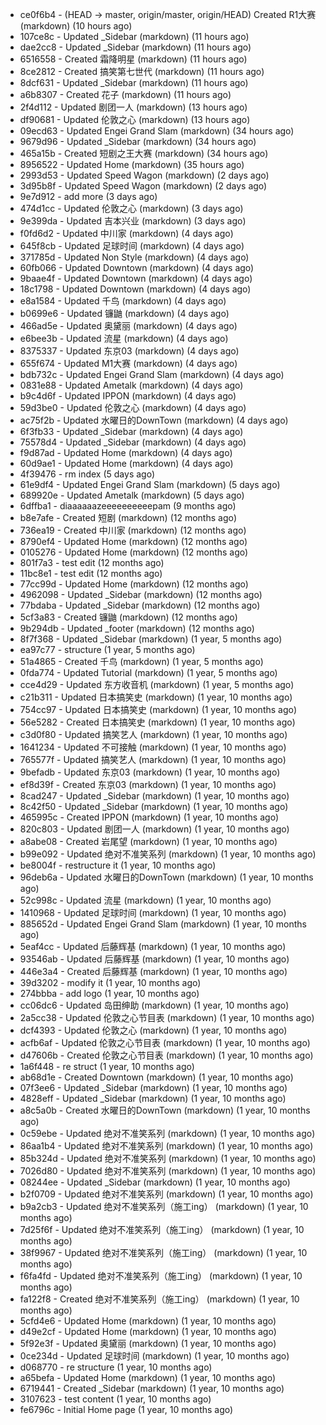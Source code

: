 * ce0f6b4 - (HEAD -> master, origin/master, origin/HEAD) Created R1大赛 (markdown) (10 hours ago) <TC>
* 107ce8c - Updated _Sidebar (markdown) (11 hours ago) <TC>
* dae2cc8 - Updated _Sidebar (markdown) (11 hours ago) <TC>
* 6516558 - Created 霜降明星 (markdown) (11 hours ago) <TC>
* 8ce2812 - Created 搞笑第七世代 (markdown) (11 hours ago) <TC>
* 8dcf631 - Updated _Sidebar (markdown) (11 hours ago) <TC>
* a6b8307 - Created 花子 (markdown) (11 hours ago) <TC>
* 2f4d112 - Updated 剧团一人 (markdown) (13 hours ago) <TC>
* df90681 - Updated 伦敦之心 (markdown) (13 hours ago) <TC>
* 09ecd63 - Updated Engei Grand Slam (markdown) (34 hours ago) <TC>
* 9679d96 - Updated _Sidebar (markdown) (34 hours ago) <TC>
* 465a15b - Created 短剧之王大赛 (markdown) (34 hours ago) <TC>
* 8956522 - Updated Home (markdown) (35 hours ago) <TC>
* 2993d53 - Updated Speed Wagon (markdown) (2 days ago) <TC>
* 3d95b8f - Updated Speed Wagon (markdown) (2 days ago) <TC>
* 9e7d912 - add more (3 days ago) <tcgriffith>
* 474d1cc - Updated 伦敦之心 (markdown) (3 days ago) <TC>
* 9e399da - Updated 吉本兴业 (markdown) (3 days ago) <TC>
* f0fd6d2 - Updated 中川家 (markdown) (4 days ago) <TC>
* 645f8cb - Updated 足球时间 (markdown) (4 days ago) <TC>
* 371785d - Updated Non Style (markdown) (4 days ago) <TC>
* 60fb066 - Updated Downtown (markdown) (4 days ago) <TC>
* 9baae4f - Updated Downtown (markdown) (4 days ago) <TC>
* 18c1798 - Updated Downtown (markdown) (4 days ago) <TC>
* e8a1584 - Updated 千鸟 (markdown) (4 days ago) <TC>
* b0699e6 - Updated 镰鼬 (markdown) (4 days ago) <TC>
* 466ad5e - Updated 奥黛丽 (markdown) (4 days ago) <TC>
* e6bee3b - Updated 流星 (markdown) (4 days ago) <TC>
* 8375337 - Updated 东京03 (markdown) (4 days ago) <TC>
* 655f674 - Updated M1大赛 (markdown) (4 days ago) <TC>
* bdb732c - Updated Engei Grand Slam (markdown) (4 days ago) <TC>
* 0831e88 - Updated Ametalk (markdown) (4 days ago) <TC>
* b9c4d6f - Updated IPPON (markdown) (4 days ago) <TC>
* 59d3be0 - Updated 伦敦之心 (markdown) (4 days ago) <TC>
* ac75f2b - Updated 水曜日的DownTown (markdown) (4 days ago) <TC>
* 6f3fb33 - Updated _Sidebar (markdown) (4 days ago) <TC>
* 75578d4 - Updated _Sidebar (markdown) (4 days ago) <TC>
* f9d87ad - Updated Home (markdown) (4 days ago) <TC>
* 60d9ae1 - Updated Home (markdown) (4 days ago) <TC>
* 4f39476 - rm index (5 days ago) <tcgriffith>
* 61e9df4 - Updated Engei Grand Slam (markdown) (5 days ago) <TC>
* 689920e - Updated Ametalk (markdown) (5 days ago) <TC>
* 6dffba1 - diaaaaaazeeeeeeeeeepam (9 months ago) <tcgriffith>
* b8e7afe - Created 短剧 (markdown) (12 months ago) <TC>
* 736ea19 - Created 中川家 (markdown) (12 months ago) <TC>
* 8790ef4 - Updated Home (markdown) (12 months ago) <TC>
* 0105276 - Updated Home (markdown) (12 months ago) <TC>
* 801f7a3 - test edit (12 months ago) <TC>
* 11bc8e1 - test edit (12 months ago) <TC>
* 77cc99d - Updated Home (markdown) (12 months ago) <TC>
* 4962098 - Updated _Sidebar (markdown) (12 months ago) <TC>
* 77bdaba - Updated _Sidebar (markdown) (12 months ago) <TC>
* 5cf3a83 - Created 镰鼬 (markdown) (12 months ago) <TC>
* 9b294db - Updated _footer (markdown) (12 months ago) <TC>
* 8f7f368 - Updated _Sidebar (markdown) (1 year, 5 months ago) <TC>
* ea97c77 - structure (1 year, 5 months ago) <tcgriffith>
* 51a4865 - Created 千鸟 (markdown) (1 year, 5 months ago) <TC>
* 0fda774 - Updated Tutorial (markdown) (1 year, 5 months ago) <TC>
* cce4d29 - Updated 东方收音机 (markdown) (1 year, 5 months ago) <TC>
* c21b311 - Updated 日本搞笑史 (markdown) (1 year, 10 months ago) <TC>
* 754cc97 - Updated 日本搞笑史 (markdown) (1 year, 10 months ago) <TC>
* 56e5282 - Created 日本搞笑史 (markdown) (1 year, 10 months ago) <TC>
* c3d0f80 - Updated 搞笑艺人 (markdown) (1 year, 10 months ago) <TC>
* 1641234 - Updated 不可接触 (markdown) (1 year, 10 months ago) <crossrx>
* 765577f - Updated 搞笑艺人 (markdown) (1 year, 10 months ago) <TC>
* 9befadb - Updated 东京03 (markdown) (1 year, 10 months ago) <TC>
* ef8d39f - Created 东京03 (markdown) (1 year, 10 months ago) <TC>
* 8cad247 - Updated _Sidebar (markdown) (1 year, 10 months ago) <TC>
* 8c42f50 - Updated _Sidebar (markdown) (1 year, 10 months ago) <TC>
* 465995c - Created IPPON (markdown) (1 year, 10 months ago) <TC>
* 820c803 - Updated 剧团一人 (markdown) (1 year, 10 months ago) <TC>
* a8abe08 - Created 岩尾望 (markdown) (1 year, 10 months ago) <TC>
* b99e092 - Updated 绝对不准笑系列 (markdown) (1 year, 10 months ago) <Humi2314>
* be8004f - restructure it (1 year, 10 months ago) <tcgriffith>
* 96deb6a - Updated 水曜日的DownTown (markdown) (1 year, 10 months ago) <Humi2314>
* 52c998c - Updated 流星 (markdown) (1 year, 10 months ago) <tohrusnbs>
* 1410968 - Updated 足球时间 (markdown) (1 year, 10 months ago) <TC>
* 885652d - Updated Engei Grand Slam (markdown) (1 year, 10 months ago) <TC>
* 5eaf4cc - Updated 后藤辉基 (markdown) (1 year, 10 months ago) <TC>
* 93546ab - Updated 后藤辉基 (markdown) (1 year, 10 months ago) <TC>
* 446e3a4 - Created 后藤辉基 (markdown) (1 year, 10 months ago) <TC>
* 39d3202 - modify it (1 year, 10 months ago) <tcgriffith>
* 274bbba - add logo (1 year, 10 months ago) <tcgriffith>
* cc06dc6 - Updated 岛田绅助 (markdown) (1 year, 10 months ago) <TC>
* 2a5cc38 - Updated 伦敦之心节目表 (markdown) (1 year, 10 months ago) <TC>
* dcf4393 - Updated 伦敦之心 (markdown) (1 year, 10 months ago) <TC>
* acfb6af - Updated 伦敦之心节目表 (markdown) (1 year, 10 months ago) <TC>
* d47606b - Created 伦敦之心节目表 (markdown) (1 year, 10 months ago) <TC>
* 1a6f448 - re struct (1 year, 10 months ago) <tcgriffith>
* ab68d1e - Created Downtown (markdown) (1 year, 10 months ago) <TC>
* 07f3ee6 - Updated _Sidebar (markdown) (1 year, 10 months ago) <TC>
* 4828eff - Updated _Sidebar (markdown) (1 year, 10 months ago) <Humi2314>
* a8c5a0b - Created 水曜日的DownTown (markdown) (1 year, 10 months ago) <Humi2314>
* 0c59ebe - Updated 绝对不准笑系列 (markdown) (1 year, 10 months ago) <Humi2314>
* 86aa1b4 - Updated 绝对不准笑系列 (markdown) (1 year, 10 months ago) <Humi2314>
* 85b324d - Updated 绝对不准笑系列 (markdown) (1 year, 10 months ago) <Humi2314>
* 7026d80 - Updated 绝对不准笑系列 (markdown) (1 year, 10 months ago) <Humi2314>
* 08244ee - Updated _Sidebar (markdown) (1 year, 10 months ago) <Humi2314>
* b2f0709 - Updated 绝对不准笑系列 (markdown) (1 year, 10 months ago) <Humi2314>
* b9a2cb3 - Updated 绝对不准笑系列（施工ing） (markdown) (1 year, 10 months ago) <Humi2314>
* 7d25f6f - Updated 绝对不准笑系列（施工ing） (markdown) (1 year, 10 months ago) <Humi2314>
* 38f9967 - Updated 绝对不准笑系列（施工ing） (markdown) (1 year, 10 months ago) <Humi2314>
* f6fa4fd - Updated 绝对不准笑系列（施工ing） (markdown) (1 year, 10 months ago) <Humi2314>
* fa122f8 - Created 绝对不准笑系列（施工ing） (markdown) (1 year, 10 months ago) <Humi2314>
* 5cfd4e6 - Updated Home (markdown) (1 year, 10 months ago) <TC>
* d49e2cf - Updated Home (markdown) (1 year, 10 months ago) <TC>
* 5f92e3f - Updated 奥黛丽 (markdown) (1 year, 10 months ago) <TC>
* 0ce234d - Updated 足球时间 (markdown) (1 year, 10 months ago) <TC>
* d068770 - re structure (1 year, 10 months ago) <tcgriffith>
* a65befa - Updated Home (markdown) (1 year, 10 months ago) <TC>
* 6719441 - Created _Sidebar (markdown) (1 year, 10 months ago) <TC>
* 3107623 - test content (1 year, 10 months ago) <tcgriffith>
* fe6796c - Initial Home page (1 year, 10 months ago) <TC>